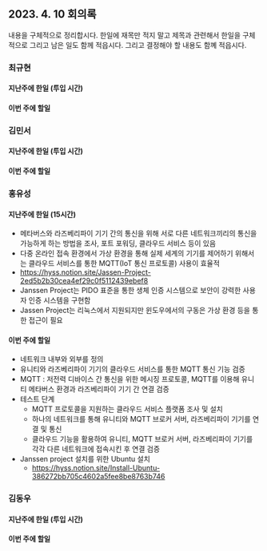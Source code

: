 ## 2023. 4. 10 회의록

내용을 구체적으로 정리합시다. 한일에 재목만 적지 말고 제목과 관련해서 한일을 구체적으로 그리고 남은 일도 함께 적읍시다. 그리고 결정해야 할 내용도 함꼐 적읍시다. 

### 최규현

#### 지난주에 한일 (투입 시간)



#### 이번 주에 할일 

### 김민서

#### 지난주에 한일 (투입 시간)



#### 이번 주에 할일 


### 홍유성

#### 지난주에 한일 (15시간)
- 메타버스와 라즈베리파이 기기 간의 통신을 위해 서로 다른 네트워크끼리의 통신을 가능하게 하는 방법을 조사, 포트 포워딩, 클라우드 서비스 등이 있음
- 다중 온라인 접속 환경에서 가상 환경을 통해 실제 세계의 기기를 제어하기 위해서는 클라우드 서비스를 통한 MQTT(IoT 통신 프로토콜) 사용이 효율적
- https://hyss.notion.site/Jassen-Project-2ed5b2b30cea4ef29c0f5112439ebef8
- Janssen Project는 PIDO 표준을 통한 생체 인증 시스템으로 보안이 강력한 사용자 인증 시스템을 구현함
- Jassen Project는 리눅스에서 지원되지만 윈도우에서의 구동은 가상 환경 등을 통한 접근이 필요



#### 이번 주에 할일 
- 네트워크 내부와 외부를 정의
- 유니티와 라즈베리파이 기기의 클라우드 서비스를 통한 MQTT 통신 기능 검증
- MQTT : 저전력 디바이스 간 통신을 위한 메시징 프로토콜, MQTT를 이용해 유니티 메타버스 환경과 라즈베리파이 기기 간 연결 검증
- 테스트 단계
  - MQTT 프로토콜을 지원하는 클라우드 서비스 플랫폼 조사 및 설치
  - 하나의 네트워크를 통해 유니티와 MQTT 브로커 서버, 라즈베리파이 기기를 연결 및 통신
  - 클라우드 기능을 활용하여 유니티, MQTT 브로커 서버, 라즈베리파이 기기를 각각 다른 네트워크에 접속시킨 후 연결 검증
- Janssen project 설치를 위한 Ubuntu 설치
  - https://hyss.notion.site/Install-Ubuntu-386272bb705c4602a5fee8be8763b746

### 김동우

#### 지난주에 한일 (투입 시간)



#### 이번 주에 할일 
